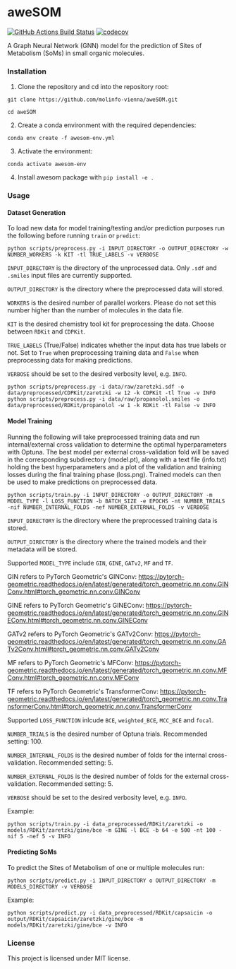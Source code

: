 aweSOM
==============================
[//]: # (Badges)
[![GitHub Actions Build Status](https://github.com/REPLACE_WITH_OWNER_ACCOUNT/som_gnn/workflows/CI/badge.svg)](https://github.com/REPLACE_WITH_OWNER_ACCOUNT/som_gnn/actions?query=workflow%3ACI)
[![codecov](https://codecov.io/gh/REPLACE_WITH_OWNER_ACCOUNT/SOM_GNN/branch/main/graph/badge.svg)](https://codecov.io/gh/REPLACE_WITH_OWNER_ACCOUNT/SOM_GNN/branch/main)


A Graph Neural Network (GNN) model for the prediction of Sites of Metabolism (SoMs) in small organic molecules.

### Installation

1. Clone the repository and cd into the repository root:

```git clone https://github.com/molinfo-vienna/aweSOM.git```

```cd aweSOM```

2. Create a conda environment with the required dependencies:

```conda env create -f awesom-env.yml```

3. Activate the environment:

```conda activate awesom-env```

4. Install awesom package with ```pip install -e .```

### Usage

#### Dataset Generation

To load new data for model training/testing and/or prediction purposes run the following before running ```train``` or ```predict```:

```python scripts/preprocess.py -i INPUT_DIRECTORY -o OUTPUT_DIRECTORY -w NUMBER_WORKERS -k KIT -tl TRUE_LABELS -v VERBOSE```

```INPUT_DIRECTORY``` is the directory of the unprocessed data. Only ```.sdf``` and ```.smiles``` input files are currently supported.

```OUTPUT_DIRECTORY``` is the directory where the preprocessed data will stored.

```WORKERS``` is the desired number of parallel workers. Please do not set this number higher than the number of molecules in the data file.

```KIT``` is the desired chemistry tool kit for preprocessing the data. Choose between ```RDKit``` and ```CDPKit```.

```TRUE_LABELS``` (True/False) indicates whether the input data has true labels or not. Set to ```True``` when preprocessing training data and ```False``` when preprocessing data for making predictions.

```VERBOSE``` should be set to the desired verbosity level, e.g. ```INFO```.

```python scripts/preprocess.py -i data/raw/zaretzki.sdf -o data/preprocessed/CDPKit/zaretzki -w 12 -k CDPKit -tl True -v INFO```
```python scripts/preprocess.py -i data/raw/propanolol.smiles -o data/preprocessed/RDKit/propanolol -w 1 -k RDKit -tl False -v INFO```

#### Model Training

Running the following will take preprocessed training data and run internal/external cross validation to determine the optimal hyperparameters with Optuna. The best model per external cross-validation fold will be saved in the corresponding subdirectory (model.pt), along with a text file (info.txt) holding the best hyperparameters and a plot of the validation and training losses during the final training phase (loss.png). Trained models can then be used to make predictions on preprocessed data.

```python scripts/train.py -i INPUT_DIRECTORY -o OUTPUT_DIRECTORY -m MODEL_TYPE -l LOSS_FUNCTION -b BATCH_SIZE -e EPOCHS -nt NUMBER_TRIALS -nif NUMBER_INTERNAL_FOLDS -nef NUMBER_EXTERNAL_FOLDS -v VERBOSE```

```INPUT_DIRECTORY``` is the directory where the preprocessed training data is stored.

```OUTPUT_DIRECTORY``` is the directory where the trained models and their metadata will be stored.

Supported ```MODEL_TYPE``` include ```GIN```, ```GINE```, ```GATv2```, ```MF``` and ```TF```.

GIN refers to PyTorch Geometric's GINConv: https://pytorch-geometric.readthedocs.io/en/latest/generated/torch_geometric.nn.conv.GINConv.html#torch_geometric.nn.conv.GINConv

GINE refers to PyTorch Geometric's GINEConv: https://pytorch-geometric.readthedocs.io/en/latest/generated/torch_geometric.nn.conv.GINEConv.html#torch_geometric.nn.conv.GINEConv

GATv2 refers to PyTorch Geometric's GATv2Conv: https://pytorch-geometric.readthedocs.io/en/latest/generated/torch_geometric.nn.conv.GATv2Conv.html#torch_geometric.nn.conv.GATv2Conv

MF refers to PyTorch Geometric's MFConv: https://pytorch-geometric.readthedocs.io/en/latest/generated/torch_geometric.nn.conv.MFConv.html#torch_geometric.nn.conv.MFConv

TF refers to PyTorch Geometric's TransformerConv: https://pytorch-geometric.readthedocs.io/en/latest/generated/torch_geometric.nn.conv.TransformerConv.html#torch_geometric.nn.conv.TransformerConv

Supported ```LOSS_FUNCTION``` inlcude ```BCE```, ```weighted_BCE```, ```MCC_BCE``` and ```focal```.

```NUMBER_TRIALS``` is the desired number of Optuna trials. Recommended setting: 100.

```NUMBER_INTERNAL_FOLDS``` is the desired number of folds for the internal cross-validation. Recommended setting: 5.

```NUMBER_EXTERNAL_FOLDS``` is the desired number of folds for the external cross-validation. Recommended setting: 5.

```VERBOSE``` should be set to the desired verbosity level, e.g. ```INFO```.

Example:

```python scripts/train.py -i data_preprocessed/RDKit/zaretzki -o models/RDKit/zaretzki/gine/bce -m GINE -l BCE -b 64 -e 500 -nt 100 -nif 5 -nef 5 -v INFO```

#### Predicting SoMs

To predict the Sites of Metabolism of one or multiple molecules run:

```python scripts/predict.py -i INPUT_DIRECTORY o OUTPUT_DIRECTORY -m MODELS_DIRECTORY -v VERBOSE```

Example:

```python scripts/predict.py -i data_preprocessed/RDKit/capsaicin -o output/RDKit/capsaicin/zaretzki/gine/bce -m models/RDKit/zaretzki/gine/bce -v INFO```

### License

This project is licensed under MIT license.
